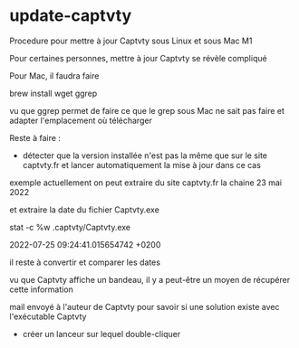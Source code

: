 # update-captvty
Procedure pour mettre à jour Captvty sous Linux et sous Mac M1

Pour certaines personnes, mettre à jour Captvty se révèle compliqué

Pour Mac, il faudra faire

brew install wget ggrep

vu que ggrep permet de faire ce que le grep sous Mac ne sait pas faire
et adapter l'emplacement où télécharger

Reste à faire : 

- détecter que la version installée n'est pas la même que sur le site captvty.fr et lancer automatiquement la mise à jour dans ce cas

exemple actuellement on peut extraire du site captvty.fr la chaine
23 mai 2022

et extraire la date du fichier Captvty.exe

stat -c %w .captvty/Captvty.exe

2022-07-25 09:24:41.015654742 +0200

il reste à convertir et comparer les dates

vu que Captvty affiche un bandeau, il y a peut-être un moyen de récupérer cette information 

mail envoyé à l'auteur de Captvty pour savoir si une solution existe avec l'exécutable Captvty

- créer un lanceur sur lequel double-cliquer
